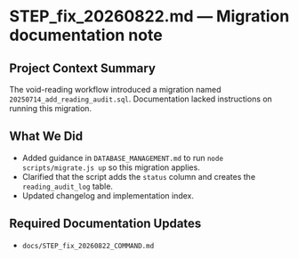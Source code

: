 # STEP_fix_20260822.md — Migration documentation note

## Project Context Summary
The void-reading workflow introduced a migration named `20250714_add_reading_audit.sql`. Documentation lacked instructions on running this migration.

## What We Did
- Added guidance in `DATABASE_MANAGEMENT.md` to run `node scripts/migrate.js up` so this migration applies.
- Clarified that the script adds the `status` column and creates the `reading_audit_log` table.
- Updated changelog and implementation index.

## Required Documentation Updates
- `docs/STEP_fix_20260822_COMMAND.md`
